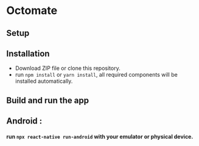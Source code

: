 # Octomate

## Setup

## Installation

- Download ZIP file or clone this repository.
- run `npm install` or `yarn install`, all required components will be installed automatically.

## Build and run the app

## Android :

#### run `npx react-native run-android` with your emulator or physical device.

